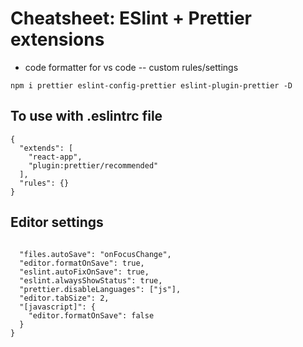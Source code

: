 # Cheatsheet: ESlint + Prettier extensions 

- code formatter for vs code --
custom rules/settings

```npm i prettier eslint-config-prettier eslint-plugin-prettier -D```

## To use with .eslintrc file

```
{
  "extends": [
    "react-app",
    "plugin:prettier/recommended"
  ],
  "rules": {}
}
```

## Editor settings

```

  "files.autoSave": "onFocusChange",
  "editor.formatOnSave": true,
  "eslint.autoFixOnSave": true,
  "eslint.alwaysShowStatus": true,
  "prettier.disableLanguages": ["js"],
  "editor.tabSize": 2,
  "[javascript]": {
    "editor.formatOnSave": false
  }
}
```


